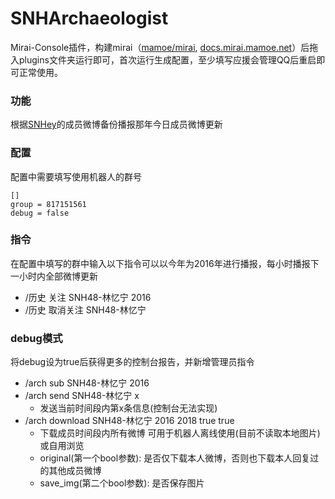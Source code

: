 # SNHArchaeologist

Mirai-Console插件，构建mirai（[mamoe/mirai](https://github.com/mamoe/mirai), [docs.mirai.mamoe.net](https://docs.mirai.mamoe.net/)）后拖入plugins文件夹运行即可，首次运行生成配置，至少填写应援会管理QQ后重启即可正常使用。

### 功能

根据[SNHey](http://snhey.cloudapp.net/)的成员微博备份播报那年今日成员微博更新

### 配置

配置中需要填写使用机器人的群号

~~~
[]
group = 817151561
debug = false
~~~

### 指令

在配置中填写的群中输入以下指令可以以今年为2016年进行播报，每小时播报下一小时内全部微博更新

- /历史 关注 SNH48-林忆宁 2016
- /历史 取消关注 SNH48-林忆宁 

### debug模式

将debug设为true后获得更多的控制台报告，并新增管理员指令

- /arch sub SNH48-林忆宁 2016
- /arch send SNH48-林忆宁 x
  - 发送当前时间段内第x条信息(控制台无法实现)
- /arch download SNH48-林忆宁 2016 2018 true true
  - 下载成员时间段内所有微博 可用于机器人离线使用(目前不读取本地图片)或自用浏览
  - original(第一个bool参数): 是否仅下载本人微博，否则也下载本人回复过的其他成员微博
  - save_img(第二个bool参数): 是否保存图片